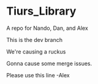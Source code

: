 # Tiurs_Library

A repo for Nando, Dan, and Alex

This is the dev branch

We're causing a ruckus

Gonna cause some merge issues.

Please use this line -Alex
